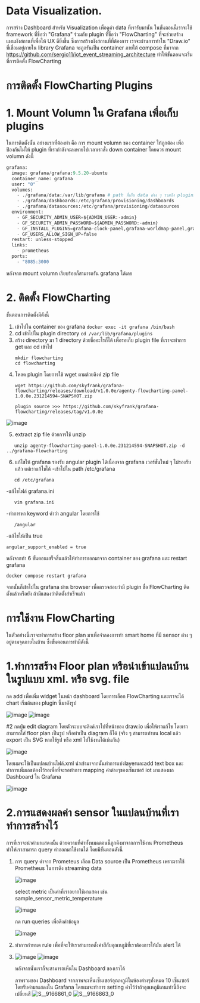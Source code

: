 # Data Visualization.

การสร้าง Dashboard สำหรับ Visualization เพื่อดูค่า data ที่เรารับมานั้น ในขั้นตอนนี้เราจะใช้ framework ที่ชื่อว่า "Grafana" ร่วมกับ plugin ที่ชื่อว่า "FlowCharting" ที่จะช่วยสร้างแผนผังสถานที่เพื่อให้ UX ดียิ่งขึ้น ซึ่งการสร้างผังสถานที่ที่ต้องการ เราจะผ่านการทำใน "Draw.io" ที่เชื่อมอยู่ภายใน library
Grafana จะถูกรันเป็น container ภายใต้ compose ที่มาจาก https://github.com/sergio11/iot_event_streaming_architecture ทำให้ขั้นตอนจะเริ่มที่การติดตั้ง FlowCharting

# การติดตั้ง FlowCharting Plugins
# 1. Mount Volumn ใน Grafana เพื่อเก็บ plugins
ในการติดตั้งนั้น อย่างแรกที่ต้องทำ คือ การ mount volumn ของ container ให้ถูกต้อง เพื่อป้องกันไม่ให้ plugin ที่เรากำลังจะลงหายไปเวลาเราสั่ง down container โดยควร mount volumn ดังนี้

``` python
grafana:
  image: grafana/grafana:9.5.20-ubuntu
  container_name: grafana
  user: "0"
  volumes:
    - ./grafana/data:/var/lib/grafana # path ที่เก็บ data ต่าง ๆ รวมถึง plugins
    - ./grafana/dashboards:/etc/grafana/provisioning/dashboards
    - ./grafana/datasources:/etc/grafana/provisioning/datasources
  environment:
    - GF_SECURITY_ADMIN_USER=${ADMIN_USER:-admin}
    - GF_SECURITY_ADMIN_PASSWORD=${ADMIN_PASSWORD:-admin}
    - GF_INSTALL_PLUGINS=grafana-clock-panel,grafana-worldmap-panel,grafana-piechart-panel
    - GF_USERS_ALLOW_SIGN_UP=false
  restart: unless-stopped
  links:
    - prometheus
  ports:
    - "8085:3000 

```   
หลังจาก mount volumn เรียบร้อยก็สามารถรัน grafana ได้เลย

# 2. ติดตั้ง FlowCharting
ขั้นตอนการติดตั้งมีดังนี้
1. เข้าไปใน container ของ grafana
   ``` docker exec -it grafana /bin/bash ```
2. cd เข้าไปใน plugin directory
   ``` cd /var/lib/grafana/plugins ```
3. สร้าง directory มา 1 directory ด้วยชื่ออะไรก็ได้ เพื่อรอเก็บ plugin file ที่เราจะทำการ get และ cd เข้าไป
   ```
   mkdir flowcharting
   cd flowcharting
   ```
4. โหลด plugin โดยการใช้ wget ตามด้วยลิงค์ zip file
   ```
   wget https://github.com/skyfrank/grafana-flowcharting/releases/download/v1.0.0e/agenty-flowcharting-panel-1.0.0e.231214594-SNAPSHOT.zip

   plugin source >>> https://github.com/skyfrank/grafana-flowcharting/releases/tag/v1.0.0e
   ```
![image](https://github.com/user-attachments/assets/40e386be-ebce-418c-a2cf-4de2e755fbd4)

5. extract zip file ด้วยการใช้ unzip
```
   unzip agenty-flowcharting-panel-1.0.0e.231214594-SNAPSHOT.zip -d ../grafana-flowcharting
```
6. แก้ไขให้ grafana รองรับ angular plugin ได้เนื่องจาก grafana เวอร์ชั่นใหม่ ๆ ไม่รองรับแล้ว แต่เราแก้ไขได้
   -เข้าไปใน path /etc/grafana
```
   cd /etc/grafana
```
   -แก้ไขไฟล์ grafana.ini
```
   vim grafana.ini
```
   -ทำการหา keyword คำว่า angular โดยการใช้
```
   /angular
```
   -แก้ไขให้เป็น true
```
angular_support_enabled = true
```

หลังจากทำ 6 ขั้นตอนเสร็จสิ้นแล้วให้ทำการออกมาจาก container ของ grafana และ restart grafana
```
docker compose restart grafana
```
จากนั้นก็เข้าไปใน grafana ผ่าน browser เพื่อตรวจสอบว่ามี plugin ชื่อ FlowCharting ติดตั้งแล้วหรือยัง ถ้ามีแสดงว่าติดตั้งสำเร็จแล้ว
# การใช้งาน FlowCharting
ในตัวอย่างนี้เราจะทำการสร้าง floor plan มาเพื่อจำลองการทำ smart home ที่มี sensor ต่าง ๆ อยู่ตามจุดภายในบ้าน ซึ่งขั้นตอนการทำมีดังนี้

# 1.ทำการสร้าง Floor plan หรือนำเข้าแปลนบ้านในรูปแบบ xml. หรือ svg. file
กด add เพื่อเพิ่ม widget ในหน้า dashboard โดยการเลือก FlowCharting และเราจะได้ chart เริ่มต้นของ plugin นี้มาดังรูป

![image](https://github.com/user-attachments/assets/9abe780a-a940-4a43-ac71-b86879c91fa5)
![image](https://github.com/user-attachments/assets/71bf98dc-06cc-48b7-8c6d-7d7beae46e2d)

#2 กดปุ่ม edit diagram โดยตัวระบบจะลิงค์เราไปที่หน้าของ draw.io เพื่อให้เราแก้ไข โดยเราสามารถใส่ floor plan เป็นรูป หรือทำเป็น diagram ก็ได้ (จริง ๆ สามารถทำบน local แล้ว export เป็น SVG หากใช้รูป หรือ xml ไปใช้งานได้เช่นกัน)

![image](https://github.com/user-attachments/assets/8d705606-2a0c-497d-8e46-dbc6320a6194)

โดยผมจะใช้เป็นแปลนบ้านไฟล์.xml นำเข้ามาจากนั้นทำการแบ่งlayerและadd text box และทำการเพิ่มเลขห้องไว้รอเพื่อที่จะรอทำการ mapping ค่าต่างๆของเซ็นเซอร์ iot มาแสดงผล Dashboard ใน Grafana

![image](https://github.com/user-attachments/assets/ea8e2d42-810b-4b08-b6f2-d424544d6e88)

# 2.การแสดงผลค่า sensor ในแปลนบ้านที่เราทำการสร้างไว้
การที่เราจะนำค่ามาแสดงนั้น ด้วยความที่ค่าทั้งหมดตอนนี้ถูกดึงมาจากการใช้งาน Prometheus ทำให้เราสามารถ query ค่าออกมาใช้งานได้ โดยมีขั้นตอนดังนี้
1. การ query ค่าจาก Prometeus
   เลือก Data source เป็น Prometheus เพราะเราใช้ Prometheus ในการดึง streaming data
   
   ![image](https://github.com/user-attachments/assets/2675f19a-14e1-40b5-880e-4b9a6f205661)

   select metric เป็นค่าที่เราอยากใช้มาแสดง เช่น sample_sensor_metric_temperature
   
   ![image](https://github.com/user-attachments/assets/e0783ed4-efde-45f7-be32-ff1eed8c4914)

   กด run queries เพื่อดึงค่าข้อมูล
    
   ![image](https://github.com/user-attachments/assets/61194cb4-420b-4f75-9bc6-f4dd48985085)

3. ทำการกำหนด rule เพื่อที่จะให้เราสามารถตั้งค่าสีกับอุณหภูมิที่เราต้องการให้มัน alert ได้
4. 
   ![image](https://github.com/user-attachments/assets/f2b265c3-74d9-4c33-bd06-8c8d6703da83)
   ![image](https://github.com/user-attachments/assets/777eb342-d03b-4324-9296-3cfc871cffb3)

   หลังจากนั้นเราก็จะสามารถเห็นใน Dashboard ของเราได้

   ภาพรวมของ Dashboard
   จากภาพจะเห็นเซ็นเซอร์อุณหภูมิในห้องต่างๆทั้งหมด 10 เซ็นเซอร์ โดยรับค่ามาแสดงใน Grafana โดยผมจะทำการ setting ค่าไว้ว่าถ้าอุณหภูมิเกนเท่านี้ถึงจะเปลี่ยนสี
![S__9166861_0](https://github.com/user-attachments/assets/9727847e-d89d-4534-b7a4-d6d25801283a)
![S__9166863_0](https://github.com/user-attachments/assets/0c071578-467c-45ab-aa54-e7ae0b05bcab)

   
